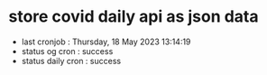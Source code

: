 # store covid daily api as json data

- last cronjob : Thursday, 18 May 2023 13:14:19
- status og cron : success
- status daily cron : success
      
      